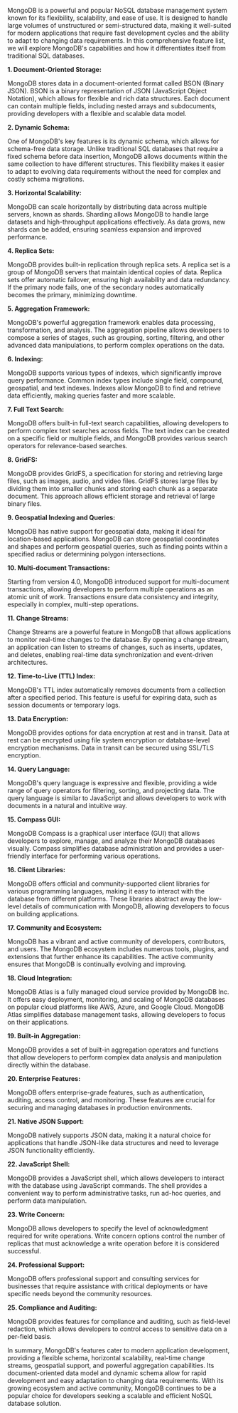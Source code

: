 MongoDB is a powerful and popular NoSQL database management system known for its flexibility, scalability, and ease of use. It is designed to handle large volumes of unstructured or semi-structured data, making it well-suited for modern applications that require fast development cycles and the ability to adapt to changing data requirements. In this comprehensive feature list, we will explore MongoDB's capabilities and how it differentiates itself from traditional SQL databases.

**1. Document-Oriented Storage:**

MongoDB stores data in a document-oriented format called BSON (Binary JSON). BSON is a binary representation of JSON (JavaScript Object Notation), which allows for flexible and rich data structures. Each document can contain multiple fields, including nested arrays and subdocuments, providing developers with a flexible and scalable data model.

**2. Dynamic Schema:**

One of MongoDB's key features is its dynamic schema, which allows for schema-free data storage. Unlike traditional SQL databases that require a fixed schema before data insertion, MongoDB allows documents within the same collection to have different structures. This flexibility makes it easier to adapt to evolving data requirements without the need for complex and costly schema migrations.

**3. Horizontal Scalability:**

MongoDB can scale horizontally by distributing data across multiple servers, known as shards. Sharding allows MongoDB to handle large datasets and high-throughput applications effectively. As data grows, new shards can be added, ensuring seamless expansion and improved performance.

**4. Replica Sets:**

MongoDB provides built-in replication through replica sets. A replica set is a group of MongoDB servers that maintain identical copies of data. Replica sets offer automatic failover, ensuring high availability and data redundancy. If the primary node fails, one of the secondary nodes automatically becomes the primary, minimizing downtime.

**5. Aggregation Framework:**

MongoDB's powerful aggregation framework enables data processing, transformation, and analysis. The aggregation pipeline allows developers to compose a series of stages, such as grouping, sorting, filtering, and other advanced data manipulations, to perform complex operations on the data.

**6. Indexing:**

MongoDB supports various types of indexes, which significantly improve query performance. Common index types include single field, compound, geospatial, and text indexes. Indexes allow MongoDB to find and retrieve data efficiently, making queries faster and more scalable.

**7. Full Text Search:**

MongoDB offers built-in full-text search capabilities, allowing developers to perform complex text searches across fields. The text index can be created on a specific field or multiple fields, and MongoDB provides various search operators for relevance-based searches.

**8. GridFS:**

MongoDB provides GridFS, a specification for storing and retrieving large files, such as images, audio, and video files. GridFS stores large files by dividing them into smaller chunks and storing each chunk as a separate document. This approach allows efficient storage and retrieval of large binary files.

**9. Geospatial Indexing and Queries:**

MongoDB has native support for geospatial data, making it ideal for location-based applications. MongoDB can store geospatial coordinates and shapes and perform geospatial queries, such as finding points within a specified radius or determining polygon intersections.

**10. Multi-document Transactions:**

Starting from version 4.0, MongoDB introduced support for multi-document transactions, allowing developers to perform multiple operations as an atomic unit of work. Transactions ensure data consistency and integrity, especially in complex, multi-step operations.

**11. Change Streams:**

Change Streams are a powerful feature in MongoDB that allows applications to monitor real-time changes to the database. By opening a change stream, an application can listen to streams of changes, such as inserts, updates, and deletes, enabling real-time data synchronization and event-driven architectures.

**12. Time-to-Live (TTL) Index:**

MongoDB's TTL index automatically removes documents from a collection after a specified period. This feature is useful for expiring data, such as session documents or temporary logs.

**13. Data Encryption:**

MongoDB provides options for data encryption at rest and in transit. Data at rest can be encrypted using file system encryption or database-level encryption mechanisms. Data in transit can be secured using SSL/TLS encryption.

**14. Query Language:**

MongoDB's query language is expressive and flexible, providing a wide range of query operators for filtering, sorting, and projecting data. The query language is similar to JavaScript and allows developers to work with documents in a natural and intuitive way.

**15. Compass GUI:**

MongoDB Compass is a graphical user interface (GUI) that allows developers to explore, manage, and analyze their MongoDB databases visually. Compass simplifies database administration and provides a user-friendly interface for performing various operations.

**16. Client Libraries:**

MongoDB offers official and community-supported client libraries for various programming languages, making it easy to interact with the database from different platforms. These libraries abstract away the low-level details of communication with MongoDB, allowing developers to focus on building applications.

**17. Community and Ecosystem:**

MongoDB has a vibrant and active community of developers, contributors, and users. The MongoDB ecosystem includes numerous tools, plugins, and extensions that further enhance its capabilities. The active community ensures that MongoDB is continually evolving and improving.

**18. Cloud Integration:**

MongoDB Atlas is a fully managed cloud service provided by MongoDB Inc. It offers easy deployment, monitoring, and scaling of MongoDB databases on popular cloud platforms like AWS, Azure, and Google Cloud. MongoDB Atlas simplifies database management tasks, allowing developers to focus on their applications.

**19. Built-in Aggregation:**

MongoDB provides a set of built-in aggregation operators and functions that allow developers to perform complex data analysis and manipulation directly within the database.

**20. Enterprise Features:**

MongoDB offers enterprise-grade features, such as authentication, auditing, access control, and monitoring. These features are crucial for securing and managing databases in production environments.

**21. Native JSON Support:**

MongoDB natively supports JSON data, making it a natural choice for applications that handle JSON-like data structures and need to leverage JSON functionality efficiently.

**22. JavaScript Shell:**

MongoDB provides a JavaScript shell, which allows developers to interact with the database using JavaScript commands. The shell provides a convenient way to perform administrative tasks, run ad-hoc queries, and perform data manipulation.

**23. Write Concern:**

MongoDB allows developers to specify the level of acknowledgment required for write operations. Write concern options control the number of replicas that must acknowledge a write operation before it is considered successful.

**24. Professional Support:**

MongoDB offers professional support and consulting services for businesses that require assistance with critical deployments or have specific needs beyond the community resources.

**25. Compliance and Auditing:**

MongoDB provides features for compliance and auditing, such as field-level redaction, which allows developers to control access to sensitive data on a per-field basis.

In summary, MongoDB's features cater to modern application development, providing a flexible schema, horizontal scalability, real-time change streams, geospatial support, and powerful aggregation capabilities. Its document-oriented data model and dynamic schema allow for rapid development and easy adaptation to changing data requirements. With its growing ecosystem and active community, MongoDB continues to be a popular choice for developers seeking a scalable and efficient NoSQL database solution.
